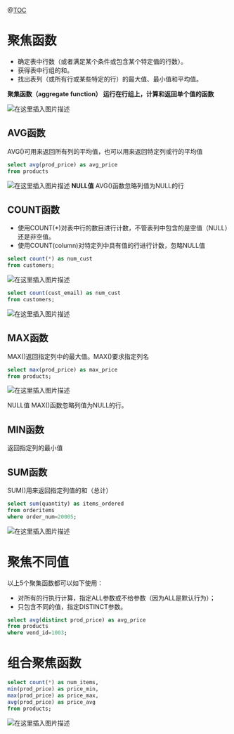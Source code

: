﻿@[TOC](目录)
# 聚焦函数

 - 确定表中行数（或者满足某个条件或包含某个特定值的行数）。
 - 获得表中行组的和。
 - 找出表列（或所有行或某些特定的行）的最大值、最小值和平均值。

**聚集函数（aggregate function） 运行在行组上，计算和返回单个值的函数**

![在这里插入图片描述](https://img-blog.csdnimg.cn/448dac5f3ae2457d997637664c3b9d82.png?x-oss-process=image/watermark,type_ZHJvaWRzYW5zZmFsbGJhY2s,shadow_50,text_Q1NETiBAcHVyaXR5LWdvb2Q=,size_20,color_FFFFFF,t_70,g_se,x_16)
## AVG函数
AVG()可用来返回所有列的平均值，也可以用来返回特定列或行的平均值

```sql
select avg(prod_price) as avg_price
from products
```
![在这里插入图片描述](https://img-blog.csdnimg.cn/81df984b5751412eaa3cc01c48725598.png)
**NULL值** AVG()函数忽略列值为NULL的行

## COUNT函数

 - 使用COUNT(*)对表中行的数目进行计数，不管表列中包含的是空值（NULL）还是非空值。
 - 使用COUNT(column)对特定列中具有值的行进行计数，忽略NULL值

```sql
select count(*) as num_cust
from customers;
```
![在这里插入图片描述](https://img-blog.csdnimg.cn/5ccbab7c4d784a208c84d6516f41f464.png)

```sql
select count(cust_email) as num_cust
from customers;
```
![在这里插入图片描述](https://img-blog.csdnimg.cn/5d41c0e728cb42f68e3243ef44436934.png)
## MAX函数
MAX()返回指定列中的最大值。MAX()要求指定列名

```sql
select max(prod_price) as max_price
from products;
```
![在这里插入图片描述](https://img-blog.csdnimg.cn/3ebdb56eba61457dbd146ddb07fea71f.png)

NULL值 MAX()函数忽略列值为NULL的行。

## MIN函数
返回指定列的最小值

## SUM函数
SUM()用来返回指定列值的和（总计）

```sql
select sum(quantity) as items_ordered
from orderitems
where order_num=20005;
```
![在这里插入图片描述](https://img-blog.csdnimg.cn/4c9201c384e14b3a97aaf988b350c586.png)
# 聚焦不同值
以上5个聚集函数都可以如下使用：

 - 对所有的行执行计算，指定ALL参数或不给参数（因为ALL是默认行为）；
 - 只包含不同的值，指定DISTINCT参数。

```sql
select avg(distinct prod_price) as avg_price
from products
where vend_id=1003;
```
# 组合聚焦函数

```sql
select count(*) as num_items,
min(prod_price) as price_min,
max(prod_price) as price_max,
avg(prod_price) as price_avg
from products;
```
![在这里插入图片描述](https://img-blog.csdnimg.cn/b0f0342131574d038971d180a6768d52.png)



